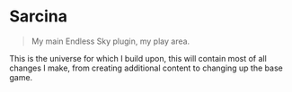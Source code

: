 # Sarcina
> My main Endless Sky plugin, my play area.

This is the universe for which I build upon, this will contain most of all changes I make, from creating additional content to changing up the base game.
